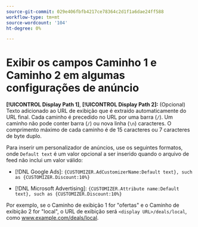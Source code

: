 ```yaml
---
source-git-commit: 029e406fbfb4217ce78364c2d1f1a6dae24ff588
workflow-type: tm+mt
source-wordcount: '104'
ht-degree: 0%

---
```

# Exibir os campos Caminho 1 e Caminho 2 em algumas configurações de anúncio

**[!UICONTROL Display Path 1]**, **[!UICONTROL Display Path 2]:** (Opcional) Texto adicionado ao URL de exibição que é extraído automaticamente do URL final. Cada caminho é precedido no URL por uma barra (`/`). Um caminho não pode conter barra (`/`) ou nova linha (`\n`) caracteres. O comprimento máximo de cada caminho é de 15 caracteres ou 7 caracteres de byte duplo.

Para inserir um personalizador de anúncios, use os seguintes formatos, onde `Default text` é um valor opcional a ser inserido quando o arquivo de feed não inclui um valor válido:

* [!DNL Google Ads]: `{CUSTOMIZER.AdCustomizerName:Default text}, such as {CUSTOMIZER.Discount:10%}`

* [!DNL Microsoft Advertising]: `{CUSTOMIZER.Attribute name:Default text}, such as {CUSTOMIZER.Discount:10%}`

Por exemplo, se o Caminho de exibição 1 for &quot;ofertas&quot; e o Caminho de exibição 2 for &quot;local&quot;, o URL de exibição será `<display URL>/deals/local`, como www.example.com/deals/local.
